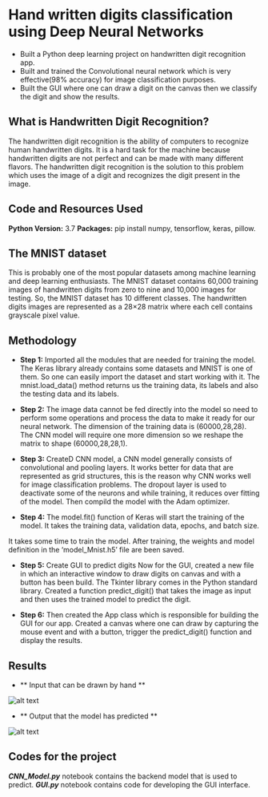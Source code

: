 # Hand written digits classification using Deep Neural Networks
* Built a Python deep learning project on handwritten digit recognition app.
* Built and trained the Convolutional neural network which is very effective(98% accuracy) for image classification purposes.
* Built the GUI where one can draw a digit on the canvas then we classify the digit and show the results.

## What is Handwritten Digit Recognition?
The handwritten digit recognition is the ability of computers to recognize human handwritten digits. It is a hard task for the machine because handwritten digits are not perfect and can be made with many different flavors. The handwritten digit recognition is the solution to this problem which uses the image of a digit and recognizes the digit present in the image.

## Code and Resources Used
**Python Version:** 3.7
**Packages:** pip install numpy, tensorflow, keras, pillow.

## The MNIST dataset
This is probably one of the most popular datasets among machine learning and deep learning enthusiasts. The MNIST dataset contains 60,000 training images of handwritten digits from zero to nine and 10,000 images for testing. So, the MNIST dataset has 10 different classes. The handwritten digits images are represented as a 28×28 matrix where each cell contains grayscale pixel value.

## Methodology
* **Step 1:** Imported all the modules that are needed for training the model. The Keras library already contains some datasets and MNIST is one of them. So one can easily import the dataset and start working with it. The mnist.load_data() method returns us the training data, its labels and also the testing data and its labels.

* **Step 2:** The image data cannot be fed directly into the model so need to perform some operations and process the data to make it ready for our neural network. The dimension of the training data is (60000,28,28). The CNN model will require one more dimension so we reshape the matrix to shape (60000,28,28,1).

* **Step 3:** CreateD CNN model, a CNN model generally consists of convolutional and pooling layers. It works better for data that are represented as grid structures, this is the reason why CNN works well for image classification problems. The dropout layer is used to deactivate some of the neurons and while training, it reduces over fitting of the model. Then compild the model with the Adam optimizer.

* **Step 4:** The model.fit() function of Keras will start the training of the model. It takes the training data, validation data, epochs, and batch size.

It takes some time to train the model. After training, the weights and model definition in the ‘model_Mnist.h5’ file are been saved.

* **Step 5:** Create GUI to predict digits
Now for the GUI, created a new file in which an interactive window to draw digits on canvas and with a button has been build. The Tkinter library comes in the Python standard library. Created a function predict_digit() that takes the image as input and then uses the trained model to predict the digit.

* **Step 6:** Then created the App class which is responsible for building the GUI for our app. Created a canvas where one can draw by capturing the mouse event and with a button, trigger the predict_digit() function and display the results.

## Results

* ** Input that can be drawn by hand **

![alt text](https://github.com/vikasbhadoria69/Hand_written_digits_classification_Deep_Neural_Networks/blob/master/Images/Screenshot%202021-01-27%20012436.png)

* ** Output that the model has predicted **

![alt text](https://github.com/vikasbhadoria69/Hand_written_digits_classification_Deep_Neural_Networks/blob/master/Images/Screenshot%202021-01-27%20012507.png)

## Codes for the project
***CNN_Model.py*** notebook contains the backend model that is used to predict.
***GUI.py*** notebook contains code for developing the GUI interface. 
